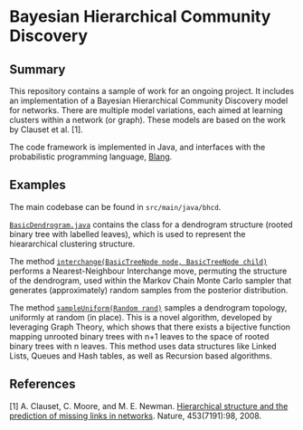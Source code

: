 # Bayesian Hierarchical Community Discovery

## Summary

This repository contains a sample of work for an ongoing project. It includes an implementation of a Bayesian Hierarchical Community Discovery model for networks. There are multiple model variations, each aimed at learning clusters within a network (or graph). These models are based on the work by Clauset et al. [1]. 

The code framework is implemented in Java, and interfaces with the probabilistic programming language, [Blang](https://www.stat.ubc.ca/~bouchard/blang/).

## Examples

The main codebase can be found in `src/main/java/bhcd`.

[`BasicDendrogram.java`](src/main/java/bhcd/BasicDendrogram.java) contains the class for a dendrogram structure (rooted binary tree with labelled leaves), which is used to represent the hieararchical clustering structure. 

The method [`interchange(BasicTreeNode node, BasicTreeNode child)`](https://github.com/Creagh/bhcdSample/blob/af628e59c1bafb5bca6bfca134da9bc941e6e4c2/src/main/java/bhcd/BasicDendrogram.java#L388) performs a Nearest-Neighbour Interchange move, permuting the structure of the dendrogram, used within the Markov Chain Monte Carlo sampler that generates (approximately) random samples from the posterior distribution.

The method [`sampleUniform(Random rand)`](https://github.com/Creagh/bhcdSample/blob/af628e59c1bafb5bca6bfca134da9bc941e6e4c2/src/main/java/bhcd/BasicDendrogram.java#L685) samples a dendrogram topology, uniformly at random (in place). This is a novel algorithm, developed by leveraging Graph Theory, which shows that there exists a bijective function mapping unrooted binary trees with n+1 leaves to the space of rooted binary trees with n leaves. This method uses data structures like Linked Lists, Queues and Hash tables, as well as Recursion based algorithms.

## References

[1] A. Clauset, C. Moore, and M. E. Newman. [Hierarchical structure and the prediction of missing links in networks](https://arxiv.org/pdf/0811.0484.pdf). Nature, 453(7191):98, 2008.



